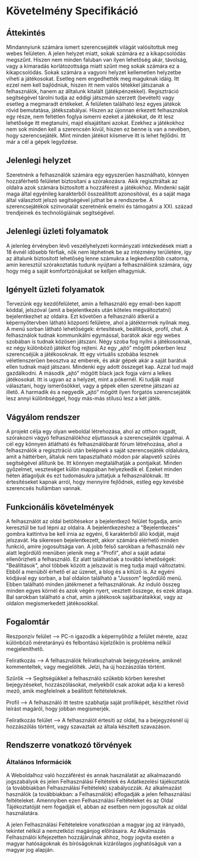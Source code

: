 # Követelmény Specifikáció

## Áttekintés
Mindannyiunk számára ismert szerencsejáték világát valósítottuk meg webes felületen. A jelen helyzet miatt, sokak számára ez a kikapcsolódás megszűnt. Hiszen nem minden faluban van ilyen lehetőség akár, távolság, vagy a kimaradás korlátozottsága miatt szűnt meg sokak számára ez a kikapcsolódás. Sokak számára a vagyoni helyzet kellemetlen helyzetbe viheti a játékosokat. Esetleg nem engedhették meg maguknak idáig. Itt ezzel nem kell bajlódniuk, hiszen itt nem valós tétekkel játszanak a felhasználók, hanem az álltalunk kitalált (játékpénzekkel). Regisztráció segítségével tárolni tudja az eddigi játszmán szerzett (bevételt) vagy esetleg a megmaradt értékeket. A felületen található lesz egyes játékok rövid bemutatása, játékszabályai. Hiszen az újonnan érkezett felhasználok egy része, nem feltétlen foglya ismerni ezeket a játékokat, de itt lesz lehetősége itt megtanulni, majd elsajátítani azokat. Ezekhez a játékokhoz nem sok minden kell a szerencsén kívül, hiszen ez benne is van a nevében, hogy szerencsejáték. Mint minden játékot kiismerve itt is lehet fejlődni. Itt már a cél a gépek legyőzése.
## Jelenlegi helyzet

Szeretnénk a felhasználók számára egy egyszerűen használható, könnyen hozzáférhető felületet biztosítani a szórakozásra. Akik regisztráltak az oldalra azok számára biztosított a hozzáférést a játékokhoz. Mindenki saját maga által egyénileg karakterből összeállított azonosítóval, és a saját maga által választott jelszó segítségével juthat be a rendszerbe. A szerencsejátékok színvonalát szeretnénk emelni és támogatni a XXI. század trendjeinek és technológiáinak segítségével.
## Jelenlegi üzleti folyamatok
A jelenleg érvényben lévő veszélyhelyzeti kormányzati intézkedések miatt a 18 évnél idősebb férfiak, nők nem léphetnek be az intézmény területére, így az általunk biztosított lehetőség lenne számukra a legkedvezőbb csatorna, amin keresztül szórakoztatás tudunk nyújtani a felhasználóink számára, úgy hogy még a saját komfortzónájukat se kelljen elhagyniuk.
## Igényelt üzleti folyamatok
Tervezünk egy kezdőfelületet, amin a felhasználó egy email-ben kapott kóddal, jelszóval (amit a bejelentkezés után köteles megváltoztatni) bejelentkezhet az oldalra. Ezt követően a felhasználó átkerül a képernyőtervben látható központi felületre, ahol a játéktermek nyílnak meg. A menü sorban látható lehetőségek: értesítések, beállítások, profil, chat. A felhasználok tudnak kommunikálni egymással, barátok akár egy webes szobában is tudnak közösen játszani. Négy szoba fog nyílni a játékosoknak, ez négy különböző játékot fog rejteni. Az egy „ajtó” mögött pókerben lesz szerencséjük a játékosoknak. Itt egy virtuális szobába lesznek véletlenszerűen beosztva az emberek, és akár gépek akár a saját barátuk ellen tudnak majd játszani. Mindenki egy adott összeget kap. Azzal tud majd gazdálkodni. A második „ajtó” mögött black jack fogja várni a lelkes játékosokat. Itt is ugyan az a helyzet, mint a pókernél. Ki tudják majd választani, hogy ismerősökkel, vagy a gépek ellen szeretne játszani az illető. A harmadik és a negyedik „ajtó” mögött ilyen forgatós szerencsejáték lesz annyi különbséggel, hogy más-más stílusú lesz a két játék.

## Vágyálom rendszer
A projekt célja egy olyan weboldal létrehozása, ahol az otthon ragadt, szórakozni vágyó felhasználókhoz eljuttassuk a szerencsejáték izgalmai. A cél egy könnyen átlátható és felhasználóbarát fórum létrehozása, ahol a felhasználók a regisztráció után belépnek a saját szerencsejáték oldalukra, amit a háttérben, általuk nem tapasztalható módon pár alapvető szűrés segítségével állítunk be. Itt könnyen megtalálhatják a pontjaikat. Minden győzelmet, veszteséget külön mappában helyezkedik el. Ezeket minden héten átlagoljuk és ezt tudomásukra juttatjuk a felhasználóknak. Itt értesítéseket kapnak arról, hogy mennyire fejlődnek, estleg egy kevésbé szerencsés hullámban vannak.
## Funkcionális követelmények
A felhasználót az oldal betöltésekor a bejelentkező felület fogadja, amin keresztül be tud lépni az oldalra. A bejelentkezéshez a "Bejelentkezés" gombra kattintva be kell írnia az egyéni, 6 karakterből álló kódját, majd jelszavát. Ha sikeresen bejelentkezett, akkor számára elérhető minden funkció, amire jogosultsága van. A jobb felső sarokban a felhasználó név alatt legördülő menüben jelenik meg a "Profil", ahol a saját adatai ellenőrizheti a felhasználó. Ez alatt találhatóak a további lehetőségek: "Beállítások", ahol többek között a jelszavát is meg tudja majd változtatni. Ebből a menüből érhető el az üzenet, a blog és a kitűző is. Az egyéni kódjával egy sorban, a bal oldalon található a "Jussom" legördülő menü. Ebben található minden játékmenet a felhasználónak. Az induló összeg minden egyes körnél és azok végén nyert, vesztett összege, és ezek átlaga. Bal sarokban található a chat, amin a játékosok sajátbarátaikkal, vagy az oldalon megismerkedett játékosokkal.
## Fogalomtár
Reszponzív felület –-> PC-n igazodik a képernyőhöz a felület mérete, azaz különböző méretarányú és felbontású kijelzőkön is probléma nélkül megjeleníthető.

Feliratkozás --> A felhasználók feliratkozhatnak bejegyzésekre, amiknél kommenteltek, vagy megjelölték. Jelzi, ha új hozzászólás történt.

Szűrők --> Segítségükkel a felhasználó szűkebb körben kereshet bejegyzéseket, hozzászólásokat, melyekből csak azokat adja ki a kereső mező, amik megfelelnek a beállított feltételeknek.

Profil --> A felhasználó itt testre szabhatja saját profilképét, készíthet rövid leírást magáról, hogy jobban megismerjék.

Feliratkozás felület --> A felhasználót értesíti az oldal, ha a bejegyzésnél új hozzászólás történt, vagy szavaztak az általa készített szavazáson.
## Rendszerre vonatkozó törvények
### Általános Információk
A Weboldalhoz való hozzáférést és annak használatát az alkalmazandó jogszabályok és jelen Felhasználási Feltételek és Adatkezelési tájékoztatók (a továbbiakban Felhasználási Feltételek) szabályozzák. Az alkalmazást használók (a továbbiakban: a Felhasználók) elfogadják a jelen felhasználási feltételeket. Amennyiben ezen Felhasználási Feltételeket és az Oldal Tájékoztatóját nem fogadják el, abban az esetben nem jogosultak az oldal használatára.

A jelen Felhasználási Feltételekre vonatkozóan a magyar jog az irányadó, tekintet nélkül a nemzetközi magánjog előírásaira. Az Alkalmazás Felhasználói kifejezetten hozzájárulnak ahhoz, hogy jogvita esetén a magyar hatóságoknak és bíróságoknak kizárólagos joghatóságuk van a magyar jog alapján.
